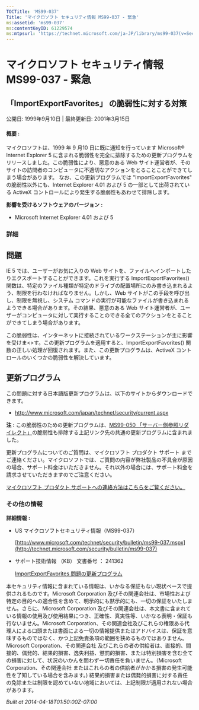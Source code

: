 ```yaml
---
TOCTitle: 'MS99-037'
Title: 'マイクロソフト セキュリティ情報 MS99-037 - 緊急'
ms:assetid: 'ms99-037'
ms:contentKeyID: 61229574
ms:mtpsurl: 'https://technet.microsoft.com/ja-JP/library/ms99-037(v=Security.10)'
---
```


マイクロソフト セキュリティ情報 MS99-037 - 緊急
===============================================

「ImportExportFavorites」 の脆弱性に対する対策
----------------------------------------------

公開日: 1999年9月10日 | 最終更新日: 2001年3月15日

#### 概要 :

マイクロソフトは、1999 年 9 月10 日に既に通知を行っています Microsoft® Internet Explorer 5 に含まれる脆弱性を完全に排除するための更新プログラムをリリースしました。この脆弱性により、悪意のある Web サイト運営者が、そのサイトの訪問者のコンピュータに不適切なアクションをとることことができてしまう場合があります。
なお、この更新プログラムでは "ImportExportFavorites" の脆弱性以外にも、Internet Explorer 4.01 および 5 の一部として出荷されている ActiveX コントロールにより発生する脆弱性もあわせて排除します。

**影響を受けるソフトウェアのバージョン** **:**

-   Microsoft Internet Explorer 4.01 および 5

### 詳細

問題
----


IE 5 では、ユーザーがお気に入りの Web サイトを、ファイルへインポートしたりエクスポートすることができます。これを実行する ImportExportFavorites() 関数は、特定のファイル種類が特定のドライブの配置場所にのみ書き込まれるよう、制限を行わなければなりません。しかし、Web サイトがこの手段を呼び出し、制限を無視し、システム コマンドの実行が可能なファイルが書き込まれるようできる場合があります。その結果、悪意のある Web サイト運営者が、ユーザーがコンピュータに対して実行することのできる全てのアクションをとることができてしまう場合があります。


この脆弱性は、インターネットに接続されているワークステーションが主に影響を受けま&lt;&gt;す。この更新プログラムを適用すると、ImportExportFavorites() 関数の正しい処理が回復されます。また、この更新プログラムは、ActiveX コントロールのいくつかの脆弱性を解決しています。

更新プログラム
--------------


この問題に対する日本語版更新プログラムは、以下のサイトからダウンロードできます。

-   <http://www.microsoft.com/japan/technet/security/current.aspx>

**注** **:**
この脆弱性のための更新プログラムは、[MS99-050 「サーバー側参照リダイレクト」](http://technet.microsoft.com/security/bulletin/ms99-050)の脆弱性も排除する上記リンク先の共通の更新プログラムに含まれました。

更新プログラムについてのご質問は、マイクロソフト プロダクト サポート までご連絡ください。マイクロソフトでは、ご質問の内容が弊社製品の不具合が原因の場合、サポート料金はいただきません。それ以外の場合には、サポート料金を請求させていただきますのでご注意ください。

[マイクロソフト プロダクト サポートへの連絡方法はこちらをご覧ください。](http://www.microsoft.com/japan/security/support/patchqa.mspx)

### その他の情報

**詳細情報** **:**

-   US マイクロソフトセキュリティ情報（MS99-037）

    [http://www.microsoft.com/technet/security/bulletin/ms99-037.mspx](http://technet.microsoft.com/security/bulletin/ms99-037)
-   サポート技術情報 （KB） 文書番号 ： 241362

    [ImportExportFavorites 問題の更新プログラム](http://support.microsoft.com/kb/241362)

本セキュリティ情報に含まれている情報は、いかなる保証もない現状ベースで提供されるものです。Microsoft Corporation 及びその関連会社は、市場性および特定の目的への適合性を含めて、明示的にも黙示的にも、一切の保証をいたしません。さらに、Microsoft Corporation 及びその関連会社は、本文書に含まれている情報の使用及び使用結果につき、正確性、真実性等、いかなる表明・保証も行ないません。Microsoft Corporation、その関連会社及びこれらの権限ある代理人による口頭または書面による一切の情報提供またはアドバイスは、保証を意味するものではなく、かつ上記免責条項の範囲を狭めるものではありません。Microsoft Corporation、その関連会社 及びこれらの者の供給者は、直接的、間接的、偶発的、結果的損害、逸失利益、懲罰的損害、または特別損害を含む全ての損害に対して、状況のいかんを問わず一切責任を負いません。（Microsoft Corporation、その関連会社 またはこれらの者の供給者がかかる損害の発生可能性を了知している場合を含みます。) 結果的損害または偶発的損害に対する責任の免除または制限を認めていない地域においては、上記制限が適用されない場合があります。

*Built at 2014-04-18T01:50:00Z-07:00*
